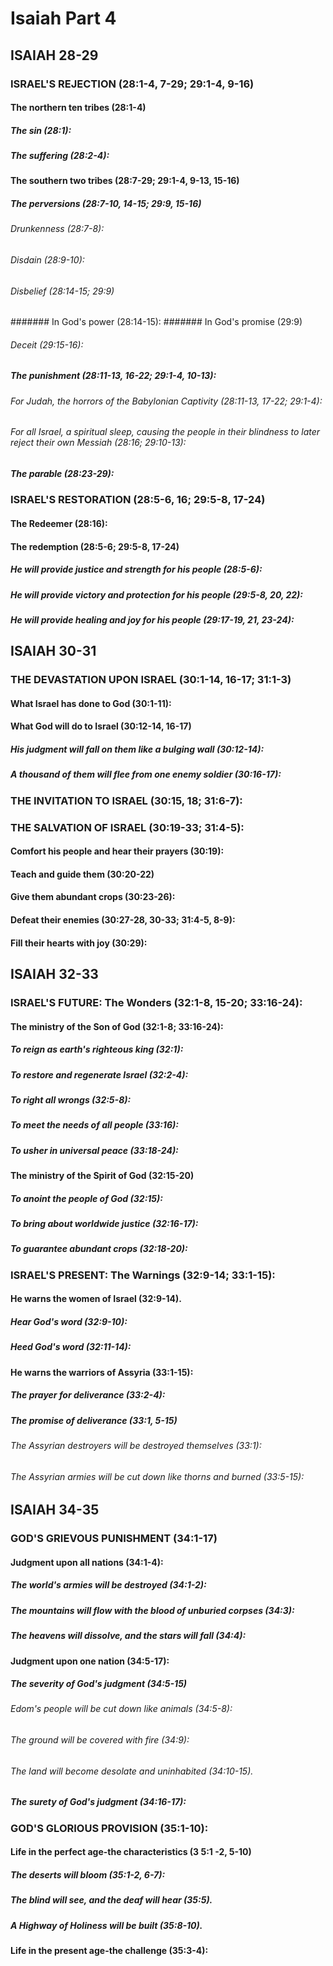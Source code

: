 ---
---
# Isaiah Part 4
## ISAIAH 28-29
### ISRAEL\'S REJECTION (28:1-4, 7-29; 29:1-4, 9-16) 
####  The northern ten tribes (28:1-4) 
#####  The sin (28:1): 
#####  The suffering (28:2-4): 
####  The southern two tribes (28:7-29; 29:1-4, 9-13, 15-16) 
#####  The perversions (28:7-10, 14-15; 29:9, 15-16) 
######  Drunkenness (28:7-8): 
######  Disdain (28:9-10): 
######  Disbelief (28:14-15; 29:9) 
#######  In God\'s power (28:14-15): 
#######  In God\'s promise (29:9) 
######  Deceit (29:15-16): 
#####  The punishment (28:11-13, 16-22; 29:1-4, 10-13): 
######  For Judah, the horrors of the Babylonian Captivity (28:11-13, 17-22; 29:1-4): 
######  For all Israel, a spiritual sleep, causing the people in their blindness to later reject their own Messiah (28:16; 29:10-13): 
#####  The parable (28:23-29): 
### ISRAEL\'S RESTORATION (28:5-6, 16; 29:5-8, 17-24) 
####  The Redeemer (28:16): 
####  The redemption (28:5-6; 29:5-8, 17-24) 
#####  He will provide justice and strength for his people (28:5-6): 
#####  He will provide victory and protection for his people (29:5-8, 20, 22): 
#####  He will provide healing and joy for his people (29:17-19, 21, 23-24): 
## ISAIAH 30-31 
### THE DEVASTATION UPON ISRAEL (30:1-14, 16-17; 31:1-3) 
####  What Israel has done to God (30:1-11): 
####  What God will do to Israel (30:12-14, 16-17) 
#####  His judgment will fall on them like a bulging wall (30:12-14): 
#####  A thousand of them will flee from one enemy soldier (30:16-17): 
### THE INVITATION TO ISRAEL (30:15, 18; 31:6-7): 
### THE SALVATION OF ISRAEL (30:19-33; 31:4-5): 
####  Comfort his people and hear their prayers (30:19): 
####  Teach and guide them (30:20-22) 
####  Give them abundant crops (30:23-26): 
####  Defeat their enemies (30:27-28, 30-33; 31:4-5, 8-9): 
####  Fill their hearts with joy (30:29): 
## ISAIAH 32-33 
### ISRAEL\'S FUTURE: The Wonders (32:1-8, 15-20; 33:16-24): 
####  The ministry of the Son of God (32:1-8; 33:16-24): 
#####  To reign as earth\'s righteous king (32:1): 
#####  To restore and regenerate Israel (32:2-4): 
#####  To right all wrongs (32:5-8): 
#####  To meet the needs of all people (33:16): 
#####  To usher in universal peace (33:18-24): 
####  The ministry of the Spirit of God (32:15-20) 
#####  To anoint the people of God (32:15): 
#####  To bring about worldwide justice (32:16-17): 
#####  To guarantee abundant crops (32:18-20): 
### ISRAEL\'S PRESENT: The Warnings (32:9-14; 33:1-15): 
####  He warns the women of Israel (32:9-14). 
#####  Hear God\'s word (32:9-10): 
#####  Heed God\'s word (32:11-14): 
####  He warns the warriors of Assyria (33:1-15): 
#####  The prayer for deliverance (33:2-4): 
#####  The promise of deliverance (33:1, 5-15) 
######  The Assyrian destroyers will be destroyed themselves (33:1): 
######  The Assyrian armies will be cut down like thorns and burned (33:5-15): 
## ISAIAH 34-35
### GOD\'S GRIEVOUS PUNISHMENT (34:1-17) 
####  Judgment upon all nations (34:1-4): 
#####  The world\'s armies will be destroyed (34:1-2): 
#####  The mountains will flow with the blood of unburied corpses (34:3): 
#####  The heavens will dissolve, and the stars will fall (34:4): 
####  Judgment upon one nation (34:5-17): 
#####  The severity of God\'s judgment (34:5-15) 
######  Edom\'s people will be cut down like animals (34:5-8): 
######  The ground will be covered with fire (34:9): 
######  The land will become desolate and uninhabited (34:10-15). 
#####  The surety of God\'s judgment (34:16-17): 
### GOD\'S GLORIOUS PROVISION (35:1-10): 
####  Life in the perfect age-the characteristics (3 5:1 -2, 5-10) 
#####  The deserts will bloom (35:1-2, 6-7): 
#####  The blind will see, and the deaf will hear (35:5). 
#####  A Highway of Holiness will be built (35:8-10). 
####  Life in the present age-the challenge (35:3-4): 
